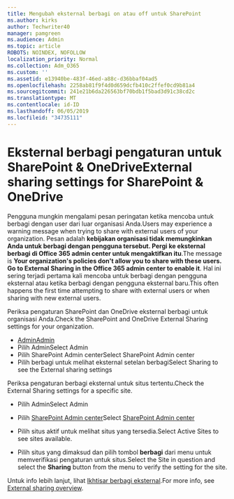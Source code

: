 ```yaml
---
title: Mengubah eksternal berbagi on atau off untuk SharePoint
ms.author: kirks
author: Techwriter40
manager: pamgreen
ms.audience: Admin
ms.topic: article
ROBOTS: NOINDEX, NOFOLLOW
localization_priority: Normal
ms.collection: Adm_O365
ms.custom: ''
ms.assetid: e13940be-483f-46ed-a88c-d36bbaf04ad5
ms.openlocfilehash: 2258ab81f9f4d0d659dcfb410c2ffef0cd9b81a4
ms.sourcegitcommit: 241e21b6da226563bf70bdb1f5bad3d91c38cd2c
ms.translationtype: MT
ms.contentlocale: id-ID
ms.lasthandoff: 06/05/2019
ms.locfileid: "34735111"
---
```

# <a name="external-sharing-settings-for-sharepoint--onedrive"></a><span data-ttu-id="d6c72-102">Eksternal berbagi pengaturan untuk SharePoint & OneDrive</span><span class="sxs-lookup"><span data-stu-id="d6c72-102">External sharing settings for SharePoint & OneDrive</span></span>

<span data-ttu-id="d6c72-103">Pengguna mungkin mengalami pesan peringatan ketika mencoba untuk berbagi dengan user dari luar organisasi Anda.</span><span class="sxs-lookup"><span data-stu-id="d6c72-103">Users may experience a warning message when trying to share with external users of your organization.</span></span> <span data-ttu-id="d6c72-104">Pesan adalah **kebijakan organisasi tidak memungkinkan Anda untuk berbagi dengan pengguna tersebut. Pergi ke eksternal berbagi di Office 365 admin center untuk mengaktifkan itu**.</span><span class="sxs-lookup"><span data-stu-id="d6c72-104">The message is **Your organization's policies don't allow you to share with these users. Go to External Sharing in the Office 365 admin center to enable it**.</span></span> <span data-ttu-id="d6c72-105">Hal ini sering terjadi pertama kali mencoba untuk berbagi dengan pengguna eksternal atau ketika berbagi dengan pengguna eksternal baru.</span><span class="sxs-lookup"><span data-stu-id="d6c72-105">This often happens the first time attempting to share with external users or when sharing with new external users.</span></span>

<span data-ttu-id="d6c72-106">Periksa pengaturan SharePoint dan OneDrive eksternal berbagi untuk organisasi Anda.</span><span class="sxs-lookup"><span data-stu-id="d6c72-106">Check the SharePoint and OneDrive External Sharing settings for your organization.</span></span>

- [<span data-ttu-id="d6c72-107">Admin</span><span class="sxs-lookup"><span data-stu-id="d6c72-107">Admin</span></span>](https://admin.microsoft.com/AdminPortal/Home#/homepage">https://admin.microsoft.com/)
- <span data-ttu-id="d6c72-108">Pilih Admin</span><span class="sxs-lookup"><span data-stu-id="d6c72-108">Select Admin</span></span>
- <span data-ttu-id="d6c72-109">Pilih SharePoint Admin center</span><span class="sxs-lookup"><span data-stu-id="d6c72-109">Select SharePoint Admin center</span></span>
- <span data-ttu-id="d6c72-110">Pilih berbagi untuk melihat eksternal setelan berbagi</span><span class="sxs-lookup"><span data-stu-id="d6c72-110">Select Sharing to see the External sharing settings</span></span>

<span data-ttu-id="d6c72-111">Periksa pengaturan berbagi eksternal untuk situs tertentu.</span><span class="sxs-lookup"><span data-stu-id="d6c72-111">Check the External Sharing settings for a specific site.</span></span>

- <span data-ttu-id="d6c72-112">Pilih Admin</span><span class="sxs-lookup"><span data-stu-id="d6c72-112">Select Admin</span></span>

- <span data-ttu-id="d6c72-113">Pilih [SharePoint Admin center](https://admin.microsoft.com/AdminPortal/Home#/homepage">https://admin.microsoft.com/)</span><span class="sxs-lookup"><span data-stu-id="d6c72-113">Select [SharePoint Admin center](https://admin.microsoft.com/AdminPortal/Home#/homepage">https://admin.microsoft.com/)</span></span>

- <span data-ttu-id="d6c72-114">Pilih situs aktif untuk melihat situs yang tersedia.</span><span class="sxs-lookup"><span data-stu-id="d6c72-114">Select Active Sites to see sites available.</span></span>
- <span data-ttu-id="d6c72-115">Pilih situs yang dimaksud dan pilih tombol **berbagi** dari menu untuk memverifikasi pengaturan untuk situs.</span><span class="sxs-lookup"><span data-stu-id="d6c72-115">Select the Site in question and select the **Sharing** button from the menu to verify the setting for the site.</span></span>

<span data-ttu-id="d6c72-116">Untuk info lebih lanjut, lihat [Ikhtisar berbagi eksternal](https://docs.microsoft.com/en-us/sharepoint/external-sharing-overview).</span><span class="sxs-lookup"><span data-stu-id="d6c72-116">For more info, see [External sharing overview](https://docs.microsoft.com/en-us/sharepoint/external-sharing-overview).</span></span>